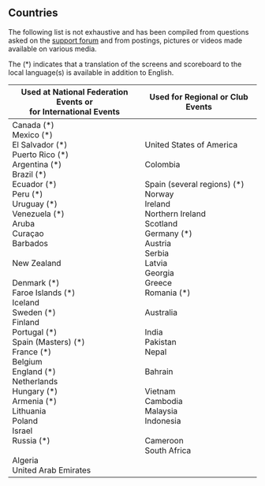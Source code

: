 ## Countries

The following list is not exhaustive and has been compiled from questions asked on the [support forum](https://groups.google.com/g/owlcms) and from postings, pictures or videos made available on various media.

The (\*) indicates that a translation of the screens and scoreboard to the local language(s) is available in addition to English.

| Used at National Federation Events or<br/>for International Events | Used for Regional or Club Events                             |
| ------------------------------------------------------------ | ------------------------------------------------------------ |
| Canada (\*)<br/>Mexico (\*)<br/>El Salvador (\*)<br/>Puerto Rico (\*)<br/>Argentina (\*)<br/>Brazil (\*)<br/>Ecuador (\*)<br/>Peru (\*)<br/>Uruguay (\*)<br/>Venezuela (\*)<br/>Aruba<br />Curaçao<br/>Barbados<br /><br/>New Zealand<br/><br/>Denmark (\*)<br/>Faroe Islands (\*)<br/>Iceland<br/>Sweden (\*)<br/>Finland<br/>Portugal (\*)<br/>Spain (Masters) (\*)<br/>France (\*)<br/>Belgium<br />England (\*)<br/>Netherlands<br/>Hungary (\*)<br/>Armenia (\*)<br/>Lithuania<br/>Poland<br/>Israel<br/>Russia (\*)<br/><br/>Algeria<br/>United Arab Emirates | United States of America<br/><br />Colombia<br /><br />Spain (several regions) (\*)<br/>Norway<br />Ireland<br/>Northern Ireland<br />Scotland<br/>Germany (\*)<br/>Austria<br />Serbia<br />Latvia<br />Georgia<br />Greece<br />Romania (\*)<br/><br />Australia<br/><br />India<br />Pakistan<br />Nepal<br /><br />Bahrain<br /><br />Vietnam<br />Cambodia<br />Malaysia<br />Indonesia<br /><br />Cameroon<br />South Africa<br/> |
